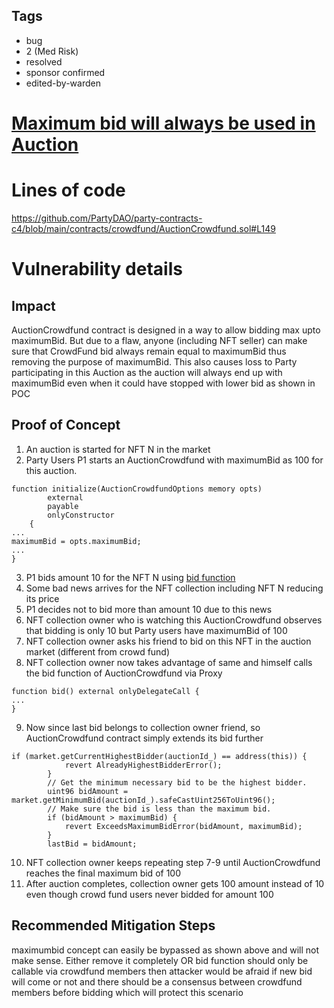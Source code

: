 ## Tags

- bug
- 2 (Med Risk)
- resolved
- sponsor confirmed
- edited-by-warden

# [Maximum bid will always be used in Auction](https://github.com/code-423n4/2022-09-party-findings/issues/179) 

# Lines of code

https://github.com/PartyDAO/party-contracts-c4/blob/main/contracts/crowdfund/AuctionCrowdfund.sol#L149


# Vulnerability details

## Impact
AuctionCrowdfund contract is designed in a way to allow bidding max upto maximumBid. But due to a flaw, anyone (including NFT seller) can make sure that CrowdFund bid always remain equal to maximumBid thus removing the purpose of maximumBid. This also causes loss to Party participating in this Auction as the auction will always end up with maximumBid even when it could have stopped with lower bid as shown in POC

## Proof of Concept
1. An auction is started for NFT N in the market
2. Party Users P1 starts an AuctionCrowdfund with maximumBid as 100 for this auction.

```
function initialize(AuctionCrowdfundOptions memory opts)
        external
        payable
        onlyConstructor
    {
...
maximumBid = opts.maximumBid;
...
}
```

3. P1 bids amount 10 for the NFT N using [bid function](https://github.com/PartyDAO/party-contracts-c4/blob/main/contracts/crowdfund/AuctionCrowdfund.sol#L149)
4. Some bad news arrives for the NFT collection including NFT N reducing its price
5. P1 decides not to bid more than amount 10 due to this news
6. NFT collection owner who is watching this AuctionCrowdfund observes that bidding is only 10 but Party users have maximumBid of 100
7. NFT collection owner  asks his friend to bid on this NFT in the auction market (different from crowd fund)
8. NFT collection owner now takes advantage of same and himself calls the bid function of AuctionCrowdfund via Proxy

```
function bid() external onlyDelegateCall {
...
}
```

9. Now since last bid belongs to collection owner friend, so AuctionCrowdfund contract simply extends its bid further 

```
if (market.getCurrentHighestBidder(auctionId_) == address(this)) {
            revert AlreadyHighestBidderError();
        }
        // Get the minimum necessary bid to be the highest bidder.
        uint96 bidAmount = market.getMinimumBid(auctionId_).safeCastUint256ToUint96();
        // Make sure the bid is less than the maximum bid.
        if (bidAmount > maximumBid) {
            revert ExceedsMaximumBidError(bidAmount, maximumBid);
        }
        lastBid = bidAmount;
```

10. NFT collection owner keeps repeating step 7-9 until AuctionCrowdfund reaches the final maximum bid of 100
11. After auction completes, collection owner gets 100 amount instead of 10 even though crowd fund users never bidded for amount 100

## Recommended Mitigation Steps
maximumbid concept can easily be bypassed as shown above and will not make sense. Either remove it completely
   OR
bid function should only be callable via crowdfund members then attacker would be afraid if new bid will come or not and there should be a consensus between crowdfund members before bidding which will protect this scenario